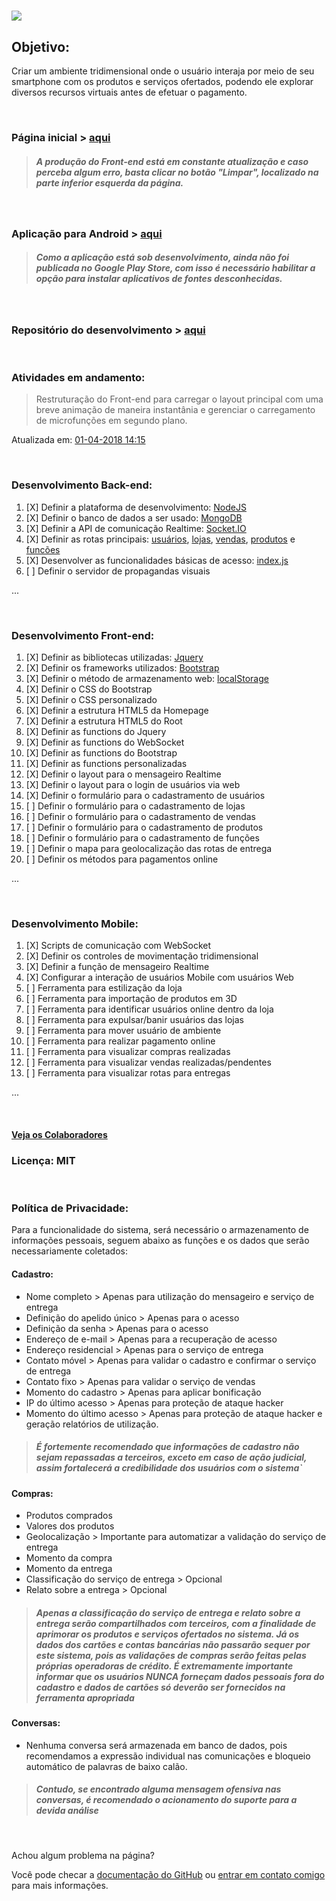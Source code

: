 # ![](http://csviana.ddns.net/launcher-icon-4x.png)
## Objetivo:

Criar um ambiente tridimensional onde o usuário interaja por meio de seu smartphone com os produtos e serviços ofertados, podendo ele explorar diversos recursos virtuais antes de efetuar o pagamento.

<br />


### Página inicial > [aqui](http://csviana.ddns.net/)

> ##### A produção do Front-end está em constante atualização e caso perceba algum erro, basta clicar no botão "Limpar", localizado na parte inferior esquerda da página.


<br />

### Aplicação para Android > [aqui](http://csviana.ddns.net/apk/remote.apk)

> ##### Como a aplicação está sob desenvolvimento, ainda não foi publicada no Google Play Store, com isso é necessário habilitar a opção para instalar aplicativos de fontes desconhecidas.


<br />

### Repositório do desenvolvimento > [aqui](https://github.com/csviana/DVM)


<br />

### Atividades em andamento:
> Restruturação do Front-end para carregar o layout principal com uma breve animação de maneira instantânia e gerenciar o carregamento de microfunções em segundo plano.

Atualizada em: [01-04-2018 14:15]()

<br />


### Desenvolvimento Back-end:

1. [X] Definir a plataforma de desenvolvimento: [NodeJS]()
2. [X] Definir o banco de dados a ser usado: [MongoDB]()
3. [X] Definir a API de comunicação Realtime: [Socket.IO]()
4. [X] Definir as rotas principais: [usuários](), [lojas](), [vendas](), [produtos]() e [funcões]()
5. [X] Desenvolver as funcionalidades básicas de acesso: [index.js]()
6. [ ] Definir o servidor de propagandas visuais

...

<br>

### Desenvolvimento Front-end:
1. [X] Definir as bibliotecas utilizadas: [Jquery]()
2. [X] Definir os frameworks utilizados: [Bootstrap]()
3. [X] Definir o método de armazenamento web: [localStorage]()
4. [X] Definir o CSS do Bootstrap
5. [X] Definir o CSS personalizado
6. [X] Definir a estrutura HTML5 da Homepage
7. [X] Definir a estrutura HTML5 do Root
8. [X] Definir as functions do Jquery
9. [X] Definir as functions do WebSocket
10. [X] Definir as functions do Bootstrap
11. [X] Definir as functions personalizadas
12. [X] Definir o layout para o mensageiro Realtime
13. [X] Definir o layout para o login de usuários via web
14. [X] Definir o formulário para o cadastramento de usuários
15. [ ] Definir o formulário para o cadastramento de lojas
16. [ ] Definir o formulário para o cadastramento de vendas
17. [ ] Definir o formulário para o cadastramento de produtos
18. [ ] Definir o formulário para o cadastramento de funções
19. [ ] Definir o mapa para geolocalização das rotas de entrega
20. [ ] Definir os métodos para pagamentos online

...

<br>

### Desenvolvimento Mobile:
1. [X] Scripts de comunicação com WebSocket
2. [X] Definir os controles de movimentação tridimensional
3. [X] Definir a função de mensageiro Realtime
4. [X] Configurar a interação de usuários Mobile com usuários Web
5. [ ] Ferramenta para estilização da loja
6. [ ] Ferramenta para importação de produtos em 3D
7. [ ] Ferramenta para identificar usuários online dentro da loja
8. [ ] Ferramenta para expulsar/banir usuários das lojas
9. [ ] Ferramenta para mover usuário de ambiente
10. [ ] Ferramenta para realizar pagamento online
11. [ ] Ferramenta para visualizar compras realizadas
12. [ ] Ferramenta para visualizar vendas realizadas/pendentes
13. [ ] Ferramenta para visualizar rotas para entregas

...

<br>

#### **[Veja os Colaboradores](https://github.com/csviana/DVM/settings/collaboration)**

### Licença: MIT

<br />

### Política de Privacidade:
Para a funcionalidade do sistema, será necessário o armazenamento de informações pessoais, seguem abaixo as funções e os dados que serão necessariamente coletados:

#### Cadastro:
* Nome completo >  Apenas para utilização do mensageiro e serviço de entrega
* Definição do apelido único > Apenas para o acesso
* Definição da senha > Apenas para o acesso
* Endereço de e-mail > Apenas para a recuperação de acesso
* Endereço residencial > Apenas para o serviço de entrega
* Contato móvel > Apenas para validar o cadastro e confirmar o serviço de entrega
* Contato fixo > Apenas para validar o serviço de vendas
* Momento do cadastro > Apenas para aplicar bonificação
* IP do último acesso > Apenas para proteção de ataque hacker
* Momento do último acesso > Apenas para proteção de ataque hacker e geração relatórios de utilização.

> ##### É fortemente recomendado que informações de cadastro não sejam repassadas a terceiros, exceto em caso de ação judicial, assim fortalecerá a credibilidade dos usuários com o sistema`

#### Compras:
* Produtos comprados
* Valores dos produtos
* Geolocalização > Importante para automatizar a validação do serviço de entrega
* Momento da compra
* Momento da entrega
* Classificação do serviço de entrega > Opcional
* Relato sobre a entrega > Opcional

> ##### Apenas a classificação do serviço de entrega e relato sobre a entrega serão compartilhados com terceiros, com a finalidade de aprimorar os produtos e serviços ofertados no sistema. Já os dados dos cartões e contas bancárias não passarão sequer por este sistema, pois as validações de compras serão feitas pelas próprias operadoras de crédito. É extremamente importante informar que os usuários NUNCA forneçam dados pessoais fora do cadastro e dados de cartões só deverão ser fornecidos na ferramenta apropriada


#### Conversas:
* Nenhuma conversa será armazenada em banco de dados, pois recomendamos a expressão individual nas comunicações e bloqueio automático de palavras de baixo calão.

> ##### Contudo, se encontrado alguma mensagem ofensiva nas conversas, é recomendado o acionamento do suporte para a devida análise

<br />

Achou algum problema na página?

Você pode checar a [documentação do GitHub](https://help.github.com/categories/github-pages-basics/) ou [entrar em contato comigo](https://www.facebook.com/cleirton.viana) para mais informações.